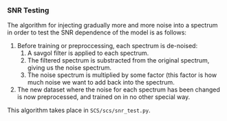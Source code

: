 ### SNR Testing

The algorithm for injecting gradually more and more noise into a spectrum in order to test the SNR dependence of the model is as follows:

1. Before training or preproccessing, each spectrum is de-noised:
    1. A savgol filter is applied to each spectrum.
    2. The filtered spectrum is substracted from the original spectrum, giving us the noise spectrum.
    3. The noise spectrum is multiplied by some factor (this factor is how much noise we want to add back into the spectrum.
2. The new dataset where the noise for each spectrum has been changed is now preprocessed, and trained on in no other special way.

This algorithm takes place in `SCS/scs/snr_test.py`.
